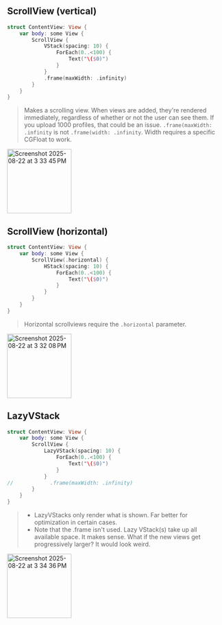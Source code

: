 ## ScrollView (vertical)

```swift
struct ContentView: View {
    var body: some View {
        ScrollView {
            VStack(spacing: 10) {
                ForEach(0..<100) {
                    Text("\($0)")
                }
            }
            .frame(maxWidth: .infinity)
        }
    }
}
```

> Makes a scrolling view. When views are added, they're rendered immediately, regardless of whether or not the user can see them. If you upload 1000 profiles, that could be an issue.
> `.frame(maxWidth: .infinity` is not `.frame(width: .infinity`. Width requires a specific CGFloat to work.
> 
<img width="150" alt="Screenshot 2025-08-22 at 3 33 45 PM" src="https://github.com/user-attachments/assets/6e26a6ef-9cfe-4135-b4ce-607304f39e1b" />

## ScrollView (horizontal)

```swift
struct ContentView: View {
    var body: some View {
        ScrollView(.horizontal) {
            HStack(spacing: 10) {
                ForEach(0..<100) {
                    Text("\($0)")
                }
            }
        }
    }
}
```

> Horizontal scrollviews require the `.horizontal` parameter.

<img width="150" alt="Screenshot 2025-08-22 at 3 32 08 PM" src="https://github.com/user-attachments/assets/3c4a45dd-b932-4de7-b18c-4f0e232491a8" />


## LazyVStack

```swift
struct ContentView: View {
    var body: some View {
        ScrollView {
            LazyVStack(spacing: 10) {
                ForEach(0..<100) {
                    Text("\($0)")
                }
            }
//            .frame(maxWidth: .infinity)
        }
    }
}
```

> - LazyVStacks only render what is shown. Far better for optimization in certain cases.
> - Note that the .frame isn't used. Lazy VStack(s) take up all available space. It makes sense. What if the new views get progressively larger? It would look weird.

<img width="150" alt="Screenshot 2025-08-22 at 3 34 36 PM" src="https://github.com/user-attachments/assets/08127923-1b02-490a-a91c-d87780a8efa5" />
